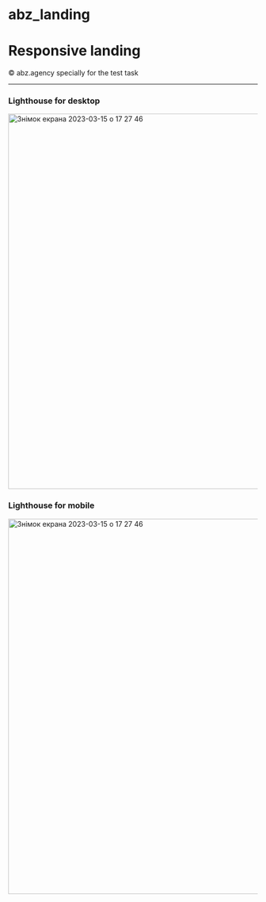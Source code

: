 # abz_landing
<h1>Responsive landing </h1>
<span>&copy; abz.agency specially for the test task</span>
<hr />
<h3>Lighthouse for desktop</h3>
<img width="757" alt="Знімок екрана 2023-03-15 о 17 27 46" src="https://user-images.githubusercontent.com/67697045/225408316-fd2b5783-c996-4dca-b411-6b990a4720ed.png">
<h3>Lighthouse for mobile</h3>
<img width="757" alt="Знімок екрана 2023-03-15 о 17 27 46" src="https://user-images.githubusercontent.com/67697045/225408603-595a047a-75c8-4d19-a6f1-09557165ab5b.png">
